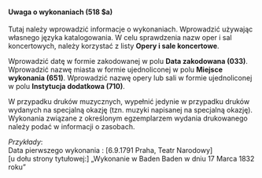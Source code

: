 #### Uwaga o wykonaniach (518 $a)

Tutaj należy wprowadzić informacje o wykonaniach. Wprowadzić używając własnego języka katalogowania. W celu sprawdzenia nazw oper i sal koncertowych, należy korzystać z listy **Opery i sale koncertowe**.  
  
Wprowadzić datę w formie zakodowanej w polu **Data zakodowana (033)**. Wprowadzić nazwę miasta w formie ujednoliconej w polu **Miejsce wykonania (651)**. Wprowadzić nazwę opery lub sali w formie ujednoliconej w polu **Instytucja dodatkowa (710)**.

W przypadku druków muzycznych, wypełnić jedynie w przypadku druków wydanych na specjalną okazję (tzn. muzyki napisanej na specjalną okazję). Wykonania związane z określonym egzemplarzem wydania drukowanego należy podać w informacji o zasobach.

_Przykłady_:  
Data pierwszego wykonania : [6.9.1791 Praha, Teatr Narodowy]  
[u dołu strony tytułowej:]&nbsp;„Wykonanie w Baden Baden w dniu 17 Marca 1832 roku”